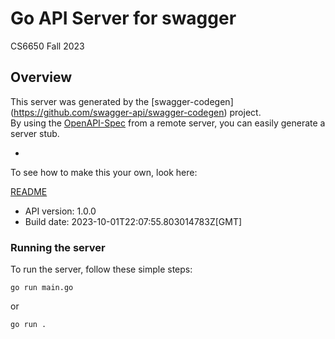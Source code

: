 # Go API Server for swagger

CS6650 Fall 2023

## Overview

This server was generated by the [swagger-codegen]
(https://github.com/swagger-api/swagger-codegen) project.  
By using the [OpenAPI-Spec](https://github.com/OAI/OpenAPI-Specification) from a remote server, you can easily generate a server stub.

-

To see how to make this your own, look here:

[README](https://github.com/swagger-api/swagger-codegen/blob/master/README.md)

-   API version: 1.0.0
-   Build date: 2023-10-01T22:07:55.803014783Z[GMT]

### Running the server

To run the server, follow these simple steps:

```
go run main.go
```

or

```
go run .
```
